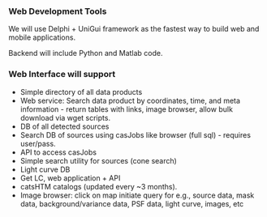 

### Web Development Tools

We will use Delphi + UniGui framework as the fastest way to build 
web and mobile applications.

Backend will include Python and Matlab code.




### Web Interface will support

- Simple directory of all data products
- Web service: Search data product by coordinates, time, and meta information - return tables with links, image browser, allow bulk download via wget scripts.
- DB of all detected sources
- Search DB of sources using casJobs like browser (full sql) - requires user/pass.
- API to access casJobs
- Simple search utility for sources (cone search)
- Light curve DB
- Get LC, web application + API
- catsHTM catalogs (updated every ~3 months).
- Image browser: click on map initiate query for e.g., source data, mask data, background/variance data, PSF data, light curve, images, etc


